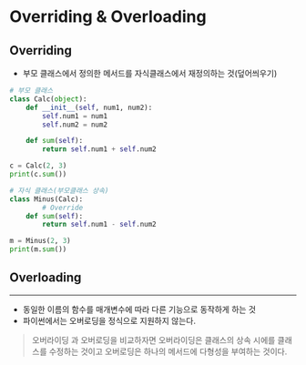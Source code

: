 # Overriding & Overloading

## Overriding

- 부모 클래스에서 정의한 메서드를 자식클래스에서 재정의하는 것(덮어씌우기)

```python
# 부모 클래스
class Calc(object):
    def __init__(self, num1, num2):
        self.num1 = num1
        self.num2 = num2

    def sum(self):
        return self.num1 + self.num2

c = Calc(2, 3)
print(c.sum())

# 자식 클래스(부모클래스 상속)
class Minus(Calc):
        # Override
    def sum(self):
        return self.num1 - self.num2

m = Minus(2, 3)
print(m.sum())
```

## Overloading

---

- 동일한 이름의 함수를 매개변수에 따라 다른 기능으로 동작하게 하는 것
- 파이썬에서는 오버로딩을 정식으로 지원하지 않는다.

> 오버라이딩 과 오버로딩을 비교하자면 오버라이딩은 클래스의 상속 시에를 클래스를 수정하는 것이고 오버로딩은 하나의 메서드에 다형성을 부여하는 것이다.
